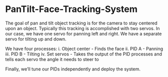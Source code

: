 # PanTilt-Face-Tracking-System

The goal of pan and tilt object tracking is for the camera to stay centered upon an object. Typically this tracking is accomplished with
two servos. In our case, we have one servo for panning left and right. We have a separate servo for tilting up and down.

We have four processes:
i. Object center - Finds the face 
ii. PID A - Panning 
iii. PID B - Tilting 
iv. Set servos - Takes the output of the PID processes and tells each servo the angle it needs to steer to

Finally, we’ll tune our PIDs independently and deploy the system.


